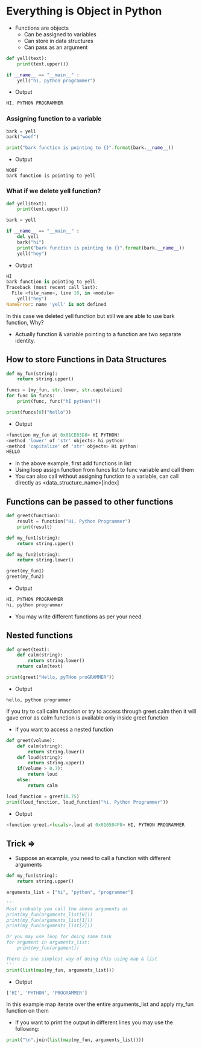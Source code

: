 # Everything is Object in Python
* Functions are objects
    * Can be assigned to variables
    * Can store in data structures
    * Can pass as an argument
```python
def yell(text):
    print(text.upper())

if __name__ == "__main__" :
    yell("hi, python programmer")
```
* Output
```python
HI, PYTHON PROGRAMMER
```
### Assigning function to a variable
```python
bark = yell
bark("woof")

print("bark function is pointing to {}".format(bark.__name__))
```
* Output
```
WOOF
bark function is pointing to yell
```
### What if we delete yell function?
```python
def yell(text):
    print(text.upper())

bark = yell

if __name__ == "__main__" :
    del yell
    bark("hi")
    print("bark function is pointing to {}".format(bark.__name__))
    yell("hey")
```
* Output
```python
HI
bark function is pointing to yell
Traceback (most recent call last):
  File <file_name>, line 10, in <module>
    yell("hey")
NameError: name 'yell' is not defined
```
In this case we deleted yell function but still we are able to use bark function, Why?
* Actually function & variable pointing to a function are two separate identity.
## How to store Functions in Data Structures
```python
def my_fun(string):
    return string.upper()

funcs = [my_fun, str.lower, str.capitalize]
for func in funcs:
    print(func, func("hI pytHon!"))

print(funcs[0]("hello"))
```
* Output
```python
<function my_fun at 0x01CE03D8> HI PYTHON!
<method 'lower' of 'str' objects> hi python!
<method 'capitalize' of 'str' objects> Hi python!
HELLO
```
* In the above example, first add functions in list
* Using loop assign function from funcs list to func variable and call them
* You can also call without assigning function to a variable, can call directly as <data_structure_name>[index]
## Functions can be passed to other functions
```python
def greet(function):
    result = function("Hi, Python Programmer")
    print(result)

def my_fun1(string):
    return string.upper()

def my_fun2(string):
    return string.lower()

greet(my_fun1)
greet(my_fun2)
```
* Output
```python
HI, PYTHON PROGRAMMER
hi, python programmer
```
* You may write different functions as per your need.

## Nested functions
```python
def greet(text):
    def calm(string):
        return string.lower()
    return calm(text)

print(greet("Hello, pyTHon proGRAMMER"))
```
* Output
```
hello, python programmer
```
If you try to call calm function or try to access through greet.calm then it will gave error as calm function is available only inside greet function
* If you want to access a nested function
```python
def greet(volume):
    def calm(string):
        return string.lower()
    def loud(string):
        return string.upper()
    if(volume > 0.7):
        return loud
    else:
        return calm

loud_function = greet(0.75)
print(loud_function, loud_function("hi, Python Programmer"))
```
* Output
```python
<function greet.<locals>.loud at 0x016504F8> HI, PYTHON PROGRAMMER
```
## Trick ⇒
* Suppose an example, you need to call a function with different arguments
```python
def my_fun(string):
    return string.upper()

arguments_list = ["hi", "python", "programmer"]

'''
Most probably you call the above arguments as
print(my_fun(arguments_list[0]))
print(my_fun(arguments_list[1]))
print(my_fun(arguments_list[2]))

Or you may use loop for doing same task
for argument in arguments_list:
    print(my_fun(argument))

There is one simplest way of doing this using map & list
'''
print(list(map(my_fun, arguments_list)))
```
* Output
```python
['HI', 'PYTHON', 'PROGRAMMER']
```
In this example map iterate over the entire arguments_list and apply my_fun function on them
* If you want to print the output in different lines you may use the following:
```python
print("\n".join(list(map(my_fun, arguments_list))))
```